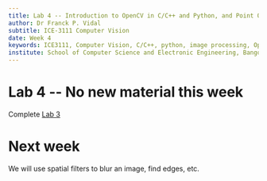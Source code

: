 ```yaml
---
title: Lab 4 -- Introduction to OpenCV in C/C++ and Python, and Point Operators.
author: Dr Franck P. Vidal
subtitle: ICE-3111 Computer Vision
date: Week 4
keywords: ICE3111, Computer Vision, C/C++, python, image processing, OpenCV, Bangor University, School of Computer Science and Electronic Engineering
institute: School of Computer Science and Electronic Engineering, Bangor University
---
```


# Lab 4 -- No new material this week

Complete [Lab 3](Lab-03/)

# Next week

We will use spatial filters to blur an image, find edges, etc.

